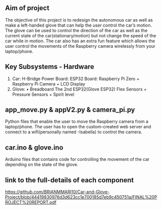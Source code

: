 ## Aim of project
The objective of this project is to redesign the autonomous car as well as make a left-handed glove that can help the user control the car’s motion. The glove can be used to control the direction of the car as well as the current state of the
car(stationary/motion) but not change the speed of the car while in motion. The car also has an extra fun feature which allows the user control the movements of the Raspberry camera wirelessly from your laptop/phone. 

## Key Subsystems - Hardware
1. Car: H-Bridge
     Power Board:
     ESP32 Board:
     Raspberry Pi Zero + Raspberry Pi Camera + LCD Display
2. Glove: • Breadboard
            The 2nd ESP32(Glove ESP32)
            Flex Sensors + Pressure Sensors + Spirit level

## app_move.py & appV2.py & camera_pi.py
Python files that enable the user to move the Raspberry camera from a laptop/phone. The user has to open the custom-created web server and connect to a wifi(personally named -Isabella) to control the camera.

## car.ino & glove.ino
Arduino files that contains code for controlling the movement of the car depending on the state of the glove.

## link to the full-details of each component
https://github.com/BRIANMMARI10/Car-and-Glove-Project/blob/44419830976d3d623cc1e700185d7eb9c450751a/FINAL%20PROJECT%20REPORT.pdf

